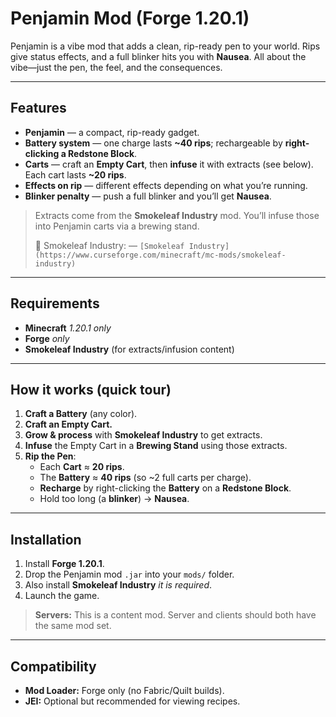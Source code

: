 # Penjamin Mod (Forge 1.20.1)

Penjamin is a vibe mod that adds a clean, rip-ready pen to your world. Rips give status effects, and a full blinker hits you with **Nausea**. All about the vibe—just the pen, the feel, and the consequences.

---

## Features

- **Penjamin** — a compact, rip-ready gadget.
- **Battery system** — one charge lasts **~40 rips**; rechargeable by **right-clicking a Redstone Block**.
- **Carts** — craft an **Empty Cart**, then **infuse** it with extracts (see below). Each cart lasts **~20 rips**.
- **Effects on rip** — different effects depending on what you’re running.
- **Blinker penalty** — push a full blinker and you’ll get **Nausea**.

> Extracts come from the **Smokeleaf Industry** mod. You’ll infuse those into Penjamin carts via a brewing stand.
>  
> 🔗 Smokeleaf Industry: — `[Smokeleaf Industry](https://www.curseforge.com/minecraft/mc-mods/smokeleaf-industry)`

---

## Requirements

- **Minecraft** *1.20.1 only*  
- **Forge** *only*
- **Smokeleaf Industry** (for extracts/infusion content)

---

## How it works (quick tour)

1. **Craft a Battery** (any color).  
2. **Craft an Empty Cart.**  
3. **Grow & process** with **Smokeleaf Industry** to get extracts.  
4. **Infuse** the Empty Cart in a **Brewing Stand** using those extracts.  
5. **Rip the Pen**:
   - Each **Cart** ≈ **20 rips**.  
   - The **Battery** ≈ **40 rips** (so ~2 full carts per charge).  
   - **Recharge** by right-clicking  the **Battery** on a **Redstone Block**.  
   - Hold too long (a **blinker**) → **Nausea**.

---

## Installation

1. Install **Forge 1.20.1**.  
2. Drop the Penjamin mod `.jar` into your `mods/` folder.  
3. Also install **Smokeleaf Industry** _it is required_.  
4. Launch the game.

> **Servers:** This is a content mod. Server and clients should both have the same mod set.

---

## Compatibility

- **Mod Loader:** Forge only (no Fabric/Quilt builds).  
- **JEI:** Optional but recommended for viewing recipes.  

